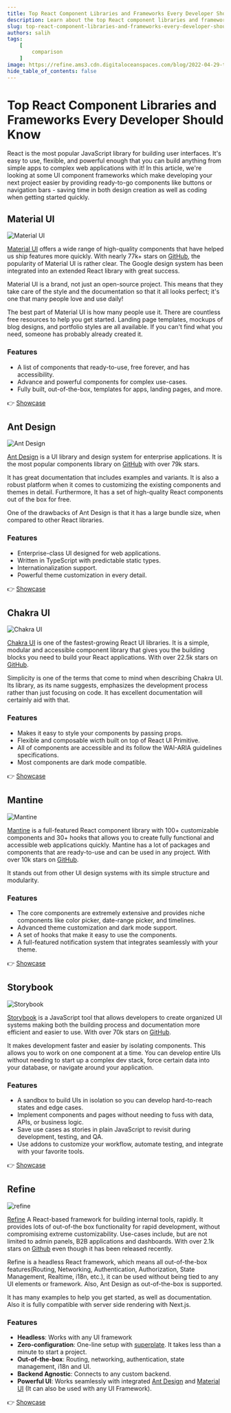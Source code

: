 ```yaml
---
title: Top React Component Libraries and Frameworks Every Developer Should Know
description: Learn about the top React component libraries and frameworks.
slug: top-react-component-libraries-and-frameworks-every-developer-should-know
authors: salih
tags:
    [
        comparison
    ]
image: https://refine.ams3.cdn.digitaloceanspaces.com/blog/2022-04-29-top-react-component-libraries-and-frameworks-every-developer-should-know/social.jpg
hide_table_of_contents: false
---
```









# Top React Component Libraries and Frameworks Every Developer Should Know

React is the most popular JavaScript library for building user interfaces. It's easy to use, flexible, and powerful enough that you can build anything from simple apps to complex web applications with it! In this article, we're looking at some UI component frameworks which make developing your next project easier by providing ready-to-go components like buttons or navigation bars - saving time in both design creation as well as coding when getting started quickly.

<!--truncate-->

## Material UI

<img src="https://refine.ams3.cdn.digitaloceanspaces.com/blog/2022-04-29-top-react-component-libraries-and-frameworks-every-developer-should-know/mui.png" alt="Material UI" />

[Material UI](https://mui.com/material-ui/getting-started/overview/) offers a wide range of high-quality components that have helped us ship features more quickly. With nearly 77k+ stars on [GitHub](https://github.com/mui/material-ui), the popularity of Material UI is rather clear. The Google design system has been integrated into an extended React library with great success.

Material UI is a brand, not just an open-source project. This means that they take care of the style and the documentation so that it all looks perfect; it's one that many people love and use daily!

The best part of Material UI is how many people use it. There are countless free resources to help you get started. Landing page templates, mockups of blog designs, and portfolio styles are all available. If you can't find what you need, someone has probably already created it.

### Features

-   A list of components that ready-to-use, free forever, and has accessibility.
-   Advance and powerful components for complex use-cases.
-   Fully built, out-of-the-box, templates for apps, landing pages, and more.

👉 [Showcase](https://mui.com/material-ui/discover-more/showcase/)

## Ant Design

<img src="https://refine.ams3.cdn.digitaloceanspaces.com/blog/2022-04-29-top-react-component-libraries-and-frameworks-every-developer-should-know/antd.png" alt="Ant Design" />

[Ant Design](https://ant.design/) is a UI library and design system for enterprise applications. It is the most popular components library on [GitHub](https://github.com/ant-design/ant-design) with over 79k stars.

It has great documentation that includes examples and variants. It is also a robust platform when it comes to customizing the existing components and themes in detail. Furthermore, It has a set of high-quality React components out of the box for free.

One of the drawbacks of Ant Design is that it has a large bundle size, when compared to other React libraries.

### Features

-   Enterprise-class UI designed for web applications.
-   Written in TypeScript with predictable static types.
-   Internationalization support.
-   Powerful theme customization in every detail.

👉 [Showcase](https://vvbin.cn/next/)

## Chakra UI

<img src="https://refine.ams3.cdn.digitaloceanspaces.com/blog/2022-04-29-top-react-component-libraries-and-frameworks-every-developer-should-know/chakra.png" alt="Chakra UI" />

[Chakra UI](https://chakra-ui.com/) is one of the fastest-growing React UI libraries. It is a simple, modular and accessible component library that gives you the building blocks you need to build your React applications. With over 22.5k stars on [GitHub](https://github.com/chakra-ui/chakra-ui).

Simplicity is one of the terms that come to mind when describing Chakra UI. Its library, as its name suggests, emphasizes the development process rather than just focusing on code. It has excellent documentation will certainly aid with that.

### Features

-   Makes it easy to style your components by passing props.
-   Flexible and composable wicth built on top of React UI Primitive.
-   All of components are accessible and its follow the WAI-ARIA guidelines specifications.
-   Most components are dark mode compatible.

👉 [Showcase](https://chakra-ui.com/showcase)

## Mantine

<img src="https://refine.ams3.cdn.digitaloceanspaces.com/blog/2022-04-29-top-react-component-libraries-and-frameworks-every-developer-should-know/mantine.png" alt="Mantine" />

[Mantine](https://mantine.dev) is a full-featured React component library with 100+ customizable components and 30+ hooks that allows you to create fully functional and accessible web applications quickly. Mantine has a lot of packages and components that are ready-to-use and can be used in any project. With over 10k stars on [GitHub](https://github.com/mantinedev/mantine).

It stands out from other UI design systems with its simple structure and modularity.

### Features

-   The core components are extremely extensive and provides niche components like color picker, date-range picker, and timelines.
-   Advanced theme customization and dark mode support.
-   A set of hooks that make it easy to use the components.
-   A full-featured notification system that integrates seamlessly with your theme.

👉 [Showcase](https://chakra-ui.com/showcase)

## Storybook

<img src="https://refine.ams3.cdn.digitaloceanspaces.com/blog/2022-04-29-top-react-component-libraries-and-frameworks-every-developer-should-know/storybook.png" alt="Storybook" />

[Storybook](https://storybook.js.org/) is a JavaScript tool that allows developers to create organized UI systems making both the building process and documentation more efficient and easier to use. With over 70k stars on [GitHub](https://github.com/storybookjs/storybook/).

It makes development faster and easier by isolating components. This allows you to work on one component at a time. You can develop entire UIs without needing to start up a complex dev stack, force certain data into your database, or navigate around your application.

### Features

-   A sandbox to build UIs in isolation so you can develop hard-to-reach states and edge cases.
-   Implement components and pages without needing to fuss with data, APIs, or business logic.
-   Save use cases as stories in plain JavaScript to revisit during development, testing, and QA.
-   Use addons to customize your workflow, automate testing, and integrate with your favorite tools.

👉 [Showcase](https://storybook.js.org/showcase/)

## Refine

<img src="https://refine.ams3.cdn.digitaloceanspaces.com/blog/2022-04-29-top-react-component-libraries-and-frameworks-every-developer-should-know/refine.png" alt="refine" />

[Refine](https://refine.dev/) A React-based framework for building internal tools, rapidly. It provides lots of out-of-the box functionality for rapid development, without compromising extreme customizability. Use-cases include, but are not limited to admin panels, B2B applications and dashboards. With over 2.1k stars on [Github](https://github.com/Thecosy/IceCMS) even though it has been released recently.

Refine is a headless React framework, which means all out-of-the-box features(Routing, Networking, Authentication, Authorization, State Management, Realtime, i18n, etc.), it can be used without being tied to any UI elements or framework. Also, Ant Design as out-of-the-box is supported.

It has many examples to help you get started, as well as documentation. Also it is fully compatible with server side rendering with Next.js.

### Features

-   **Headless**: Works with any UI framework
-   **Zero-configuration**: One-line setup with [superplate](https://github.com/pankod/superplate). It takes less than a minute to start a project.
-   **Out-of-the-box**: Routing, networking, authentication, state management, i18n and UI.
-   **Backend Agnostic**: Connects to any custom backend.
-   **Powerful UI**: Works seamlessly with integrated [Ant Design](https://ant.design/) and [Material UI](https://mui.com/material-ui/getting-started/overview/) (It can also be used with any UI Framework).

👉 [Showcase](https://refine.dev/demo/)
